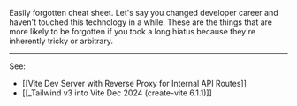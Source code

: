 Easily forgotten cheat sheet. Let's say you changed developer career and haven't touched this technology in a while. These are the things that are more likely to be forgotten if you took a long hiatus because they're inherently tricky or arbitrary.

---

See:
-  [[Vite Dev Server with Reverse Proxy for Internal API Routes]]
- [[_Tailwind v3 into Vite Dec 2024 (create-vite 6.1.1)]]
